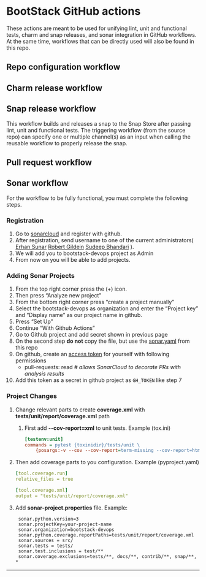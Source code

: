 # BootStack GitHub actions

These actions are meant to be used for unifying lint, unit and functional tests,
charm and snap releases, and sonar integration in GitHub workflows. At the same time,
workflows that can be directly used will also be found in this repo.

## Repo configuration workflow

## Charm release workflow

## Snap release workflow
This workflow builds and releases a snap to the Snap Store after passing lint, unit and
functional tests. The triggering workflow (from the source repo) can specify one or multiple
channel(s) as an input when calling the reusable workflow to properly release the snap.

## Pull request workflow

## Sonar workflow

For the workflow to be fully functional, you must complete the following steps.

### Registration

1. Go to [sonarcloud](https://sonarcloud.io/sessions/new) and register with github.
1. After registration, send username to one of the current administrators(
    [Erhan Sunar](mailto:erhan.sunar@canonical.com)
    [Robert Gildein](mailto:robert.gildein@canonical.com)
    [Sudeep Bhandari](mailto:sudeep.bhandari@canonical.com)
    ).
1. We will add you to bootstack-devops project as Admin
1. From now on you will be able to add projects.


### Adding Sonar Projects

1. From the top right corner press the (+) icon.
1. Then press “Analyze new project”
1. From the bottom right corner press “create a project manually”
1. Select the bootstack-devops as organization and enter the “Project key” and
   “Display name” as our project name in github.
1. Press “Set Up”
1. Continue “With Github Actions”
1. Go to Github project and add secret shown in previous page
1. On the second step **do not** copy the file, but use the [sonar.yaml][1] from this
   repo
1. On github, create an [access token][2] for yourself with following permissions
   - pull-requests: read *# allows SonarCloud to decorate PRs with analysis results*
1. Add this token as a secret in github project as `GH_TOKEN` like step 7


### Project Changes

1. Change relevant parts to create **coverage.xml** with 
   **tests/unit/report/coverage.xml** path
   1. First add **--cov-report=xml** to unit tests. Example (tox.ini)
      ```ini
      [testenv:unit]
      commands = pytest {toxinidir}/tests/unit \
          {posargs:-v --cov --cov-report=term-missing --cov-report=html --cov-report=xml}
      ```

1. Then add coverage parts to you configuration. Example (pyproject.yaml)
    ```yaml
    [tool.coverage.run]
    relative_files = true

    [tool.coverage.xml]
    output = "tests/unit/report/coverage.xml"
    ```

1. Add **sonar-project.properties** file. Example:
   ```properties
    sonar.python.version=3
    sonar.projectKey=your-project-name
    sonar.organization=bootstack-devops
    sonar.python.coverage.reportPaths=tests/unit/report/coverage.xml
    sonar.sources = src/
    sonar.tests = tests/
    sonar.test.inclusions = test/**
    sonar.coverage.exclusions=tests/**, docs/**, contrib/**, snap/**, *
    ```

---
[1]: https://github.com/canonical/bootstack-actions/blob/main/.github/workflows/sonar.yaml
[2]: https://docs.github.com/en/actions/security-guides/automatic-token-authentication#permissions-for-the-github_token